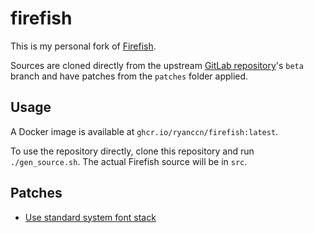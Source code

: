 # firefish

This is my personal fork of [Firefish](https://joinfirefish.org/).

Sources are cloned directly from the upstream [GitLab repository](https://gitlab.prometheus.systems/firefish/firefish)'s `beta` branch and have patches from the `patches` folder applied.

## Usage

A Docker image is available at `ghcr.io/ryanccn/firefish:latest`.

To use the repository directly, clone this repository and run `./gen_source.sh`. The actual Firefish source will be in `src`.

## Patches

- [Use standard system font stack](/patches/0001-system_fonts.patch)
